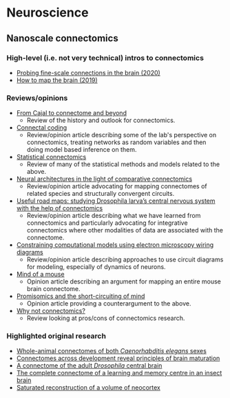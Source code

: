 # Neuroscience

## Nanoscale connectomics
### High-level (i.e. not very technical) intros to connectomics
- [Probing fine-scale connections in the brain (2020)](https://www.nature.com/articles/d41586-020-02947-5#ref-CR6)
- [How to map the brain (2019)](https://www.nature.com/articles/d41586-019-02208-0)

### Reviews/opinions
- [From Cajal to connectome and beyond](https://www.annualreviews.org/doi/abs/10.1146/annurev-neuro-071714-033954)
  - Review of the history and outlook for connectomics.
- [Connectal coding](https://www.sciencedirect.com/science/article/pii/S0959438818301430)
  - Review/opinion article describing some of the lab's perspective on connectomics, treating networks as random variables and then doing model based inference on them.
- [Statistical connectomics](https://www.annualreviews.org/doi/abs/10.1146/annurev-statistics-042720-023234)
  - Review of many of the statistical methods and models related to the above.
- [Neural architectures in the light of comparative connectomics](https://www.sciencedirect.com/science/article/pii/S0959438821001185)
  - Review/opinion article advocating for mapping connectomes of related species and structurally convergent circuits.
- [Useful road maps: studying Drosophila larva’s central nervous system with the help of connectomics](https://www.sciencedirect.com/science/article/pii/S0959438820301355) 
  - Review/opinion article describing what we have learned from connectomics and particularly advocating for integrative connectomics where other modalities of data are associated with the connectome.
- [Constraining computational models using electron microscopy wiring diagrams](https://www.sciencedirect.com/science/article/pii/S0959438818302174)
  - Review/opinion article describing approaches to use circuit diagrams for modeling, especially of dynamics of neurons.
- [Mind of a mouse](https://www.sciencedirect.com/science/article/pii/S0092867420310011)
  - Opinion article describing an argument for mapping an entire mouse brain connectome.
- [Promisomics and the short-circuiting of mind](https://www.eneuro.org/content/8/2/ENEURO.0521-20.2021)
  - Opinion article providing a counterargument to the above.
- [Why not connectomics?](https://www.nature.com/articles/nmeth.2480)
  - Review looking at pros/cons of connectomics research.

### Highlighted original research
- [Whole-animal connectomes of both _Caenorhabditis elegans_ sexes](https://www.nature.com/articles/s41586-019-1352-7)
- [Connectomes across development reveal principles of brain maturation](https://www.nature.com/articles/s41586-021-03778-8)
- [A connectome of the adult _Drosophila_ central brain](https://www.biorxiv.org/content/10.1101/2020.01.21.911859)
- [The complete connectome of a learning and memory centre in an insect brain](https://www.nature.com/articles/nature23455?source=post_page---------------------------)
- [Saturated reconstruction of a volume of neocortex](https://www.sciencedirect.com/science/article/pii/S0092867415008247)

